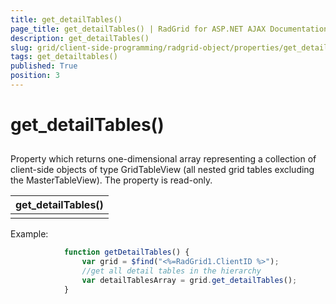 ```yaml
---
title: get_detailTables()
page_title: get_detailTables() | RadGrid for ASP.NET AJAX Documentation
description: get_detailTables()
slug: grid/client-side-programming/radgrid-object/properties/get_detailtables()
tags: get_detailtables()
published: True
position: 3
---
```


# get_detailTables()



## 

Property which returns one-dimensional array representing a collection of client-side objects of type GridTableView (all nested grid tables excluding the MasterTableView). The property is read-only.


|  **get_detailTables()**  |
| ------ |
||

Example:

````JavaScript
	        function getDetailTables() {
	            var grid = $find("<%=RadGrid1.ClientID %>");
	            //get all detail tables in the hierarchy
	            var detailTablesArray = grid.get_detailTables();
	        }
````


